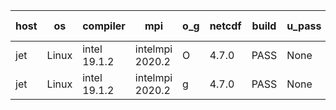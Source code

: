 

| host     | os       | compiler                              | mpi                      | o_g        | netcdf        | build       | u_pass          | u_fail          | s_pass            | s_fail            | e_pass             | e_fail             | nuopc_pass       | nuopc_fail       | artifacts link          |
|----------|----------|---------------------------------------|--------------------------|------------|---------------|-------------|-----------------|-----------------|-------------------|-------------------|--------------------|--------------------|------------------|------------------|-------------------------|
| jet | Linux | intel 19.1.2 | intelmpi 2020.2  | O | 4.7.0  | PASS | None | None | None | None | None | None | None | None | <a href="https://github.com/esmf-org/esmf-test-artifacts/tree/688a62d544ade23fa6d660e6b09c54f22c1706bb/feature_bopt_g_flags/intel/19.1.2/O/intelmpi/2020.2" target="_blank">688a62d</a> | 
| jet | Linux | intel 19.1.2 | intelmpi 2020.2  | g | 4.7.0  | PASS | None | None | None | None | None | None | None | None | <a href="https://github.com/esmf-org/esmf-test-artifacts/tree/977bc16049484dd7dbfd3051089af8ad1c4cdc7b/feature_bopt_g_flags/intel/19.1.2/g/intelmpi/2020.2" target="_blank">977bc16</a> | 
